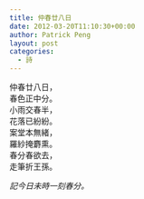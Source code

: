 ```yaml
---
title: 仲春廿八日
date: 2012-03-20T11:10:30+00:00
author: Patrick Peng
layout: post
categories:
  - 詩
---
```

仲春廿八日，  
春色正中分。  
小雨交春半，  
花落已紛紛。  
案堂本無緒，  
羅紗掩麝熏。  
春分春欲去，  
走筆折王孫。

*記今日未時一刻春分。*